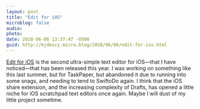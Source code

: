 ```yaml
---
layout: post
title: "Edit for iOS"
microblog: false
audio: 
photo: 
date: 2018-06-06 13:37:47 -0500
guid: http://mjdescy.micro.blog/2018/06/06/edit-for-ios.html
---
```


[Edit for iOS](https://audaciousfox.net/projects/edit) is the second ultra-simple text editor for iOS—that I have noticed—that has been released this year. I was working on something like this last summer, but for TaskPaper, but abandoned it due to running into some snags, and needing to tend to SwiftoDo again. I think that the iOS share extension, and the increasing complexity of Drafts, has opened a little niche for iOS scratchpad text editors once again. Maybe I will dust of my little project sometime.
